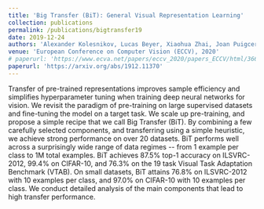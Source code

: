 ```yaml
---
title: 'Big Transfer (BiT): General Visual Representation Learning'
collection: publications
permalink: /publications/bigtransfer19
date: 2019-12-24
authors: 'Alexander Kolesnikov, Lucas Beyer, Xiaohua Zhai, Joan Puigcerver, Jessica Yung, Sylvain Gelly, Neil Houlsby'
venue: 'European Conference on Computer Vision (ECCV), 2020'
# paperurl: 'https://www.ecva.net/papers/eccv_2020/papers_ECCV/html/3665_ECCV_2020_paper.php'
paperurl: 'https://arxiv.org/abs/1912.11370'
---
```


Transfer of pre-trained representations improves sample efficiency and simplifies hyperparameter tuning when training deep neural networks for vision. We revisit the paradigm of pre-training on large supervised datasets and fine-tuning the model on a target task. We scale up pre-training, and propose a simple recipe that we call Big Transfer (BiT). By combining a few carefully selected components, and transferring using a simple heuristic, we achieve strong performance on over 20 datasets. BiT performs well across a surprisingly wide range of data regimes -- from 1 example per class to 1M total examples. BiT achieves 87.5% top-1 accuracy on ILSVRC-2012, 99.4% on CIFAR-10, and 76.3% on the 19 task Visual Task Adaptation Benchmark (VTAB). On small datasets, BiT attains 76.8% on ILSVRC-2012 with 10 examples per class, and 97.0% on CIFAR-10 with 10 examples per class. We conduct detailed analysis of the main components that lead to high transfer performance.


